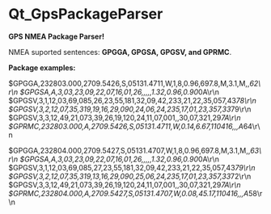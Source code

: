 # Qt_GpsPackageParser
**GPS NMEA Package Parser!**

NMEA suported sentences: **GPGGA, GPGSA, GPGSV, and GPRMC**.

**Package examples:**

$GPGGA,232803.000,2709.5426,S,05131.4711,W,1,8,0.96,697.8,M,3.1,M,,*62\r\n
$GPGSA,A,3,03,23,09,22,07,16,01,26,,,,,1.32,0.96,0.90*0A\r\n
$GPGSV,3,1,12,03,69,085,26,23,55,181,32,09,42,233,21,22,35,057,43*78\r\n
$GPGSV,3,2,12,07,35,319,19,16,29,090,24,06,24,235,17,01,23,357,33*79\r\n
$GPGSV,3,3,12,49,21,073,39,26,19,120,24,11,07,001,,30,07,321,29*7A\r\n
$GPRMC,232803.000,A,2709.5426,S,05131.4711,W,0.14,6.67,110416,,,A*64\r\n

$GPGGA,232804.000,2709.5427,S,05131.4707,W,1,8,0.96,697.8,M,3.1,M,,*63\r\n
$GPGSA,A,3,03,23,09,22,07,16,01,26,,,,,1.32,0.96,0.90*0A\r\n
$GPGSV,3,1,12,03,69,085,27,23,55,181,32,09,42,233,21,22,35,057,43*79\r\n
$GPGSV,3,2,12,07,35,319,13,16,29,090,25,06,24,235,17,01,23,357,33*72\r\n
$GPGSV,3,3,12,49,21,073,39,26,19,120,24,11,07,001,,30,07,321,29*7A\r\n
$GPRMC,232804.000,A,2709.5427,S,05131.4707,W,0.08,45.17,110416,,,A*58\r\n
